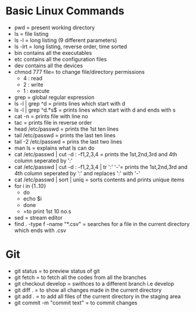 # Basic Linux Commands
+ pwd = present working directory
+ ls = file listing
+ ls -l = long listing (9 different parameters)
+ ls -lrt = long listing, reverse order, time sorted
+ bin contains all the executables 
+ etc contains all the configuration files
+ dev contains all the devices 
+ chmod 777 file= to change file/directory permissions 
   - 4 : read
   - 2 : write
   - 1 : execute
+ grep = global regular expression
+ ls -l | grep ^d = prints lines which start with d
+ ls -l | grep ^d.*s$ = prints lines which start with d and ends with s
+ cat -n = prints file with line no
+ tac = prints file in reverse order
+ head /etc/passwd = prints the 1st ten lines
+ tail /etc/passwd = prints the last ten lines
+ tail -2 /etc/passwd = prins the last two lines 
+ man ls = explains what ls can do
+ cat /etc/passwd | cut -d : -f1,2,3,4 = prints the 1st,2nd,3rd and 4th column seperated by ':'
+ cat /etc/passwd | cut -d : -f1,2,3,4 | tr ':' '-'= prints the 1st,2nd,3rd and 4th column seperated by ':' and replaces ':' with '-'
+ cat /etc/passwd | sort | uniq = sorts contents and prints unique items
+ for i in {1..10}
    - do 
    - echo $i
    - done
    - =to print 1st 10 no.s
+ sed = stream editor
+ find . -type f -name "*.csv" = searches for a file in the current directory which ends with .csv
# Git
+ git status = to preview status of git
+ git fetch = to fetch all the codes from all the branches
+ git checkout develop = swithces to a different branch i.e develop
+ git diff . = to show all changes made in the current directory
+ git add . = to add all files of the current directory in the staging area
+ git commit -m "commit text" = to commit changes  